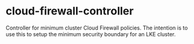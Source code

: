 # cloud-firewall-controller
Controller for minimum cluster Cloud Firewall policies. The intention is to use this to setup the minimum security boundary for an LKE cluster.

